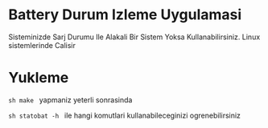 # Battery Durum Izleme Uygulamasi

Sisteminizde Sarj Durumu Ile Alakali Bir Sistem Yoksa Kullanabilirsiniz.
Linux sistemlerinde Calisir

# Yukleme
``sh make `` 
yapmaniz yeterli sonrasinda
 
``sh
statobat -h
``
ile hangi komutlari kullanabileceginizi ogrenebilirsiniz





